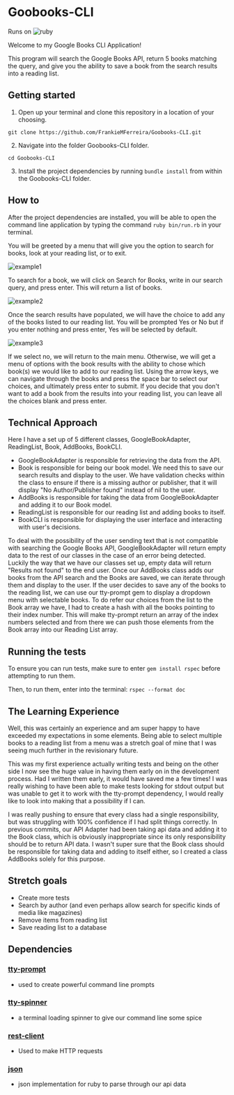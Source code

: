 # Goobooks-CLI
Runs on
![ruby](https://i.imgur.com/YLqLgLM.png)

Welcome to my Google Books CLI Application!

This program will search the Google Books API, return 5 books matching the query, and give you the ability to save a book from the search results into a reading list.

## Getting started

1. Open up your terminal and clone this repository in a location of your choosing.

`git clone https://github.com/FrankieMFerreira/Goobooks-CLI.git`

2. Navigate into the folder Goobooks-CLI folder.

`cd Goobooks-CLI`

3. Install the project dependencies by running `bundle install` from within the Goobooks-CLI folder.

##  How to

After the project dependencies are installed, you will be able to open the command line application by typing the command `ruby bin/run.rb` in your terminal.

You will be greeted by a menu that will give you the option to search for books, look at your reading list, or to exit.

![example1](https://i.imgur.com/2RlSKLw.png)

To search for a book, we will click on Search for Books, write in our search query, and press enter. This will return a list of books.

![example2](https://i.imgur.com/mULwqN9.png)

Once the search results have populated, we will have the choice to add any of the books listed to our reading list. You will be prompted Yes or No but if you enter nothing and press enter, Yes will be selected by default.

![example3](https://i.imgur.com/Y9N2bsN.png)

If we select no, we will return to the main menu. Otherwise, we will get a menu of options with the book results with the ability to chose which book(s) we would like to add to our reading list. Using the arrow keys, we can navigate through the books and press the space bar to select our choices, and ultimately press enter to submit. If you decide that you don't want to add a book from the results into your reading list, you can leave all the choices blank and press enter.

## Technical Approach

Here I have a set up of 5 different classes, GoogleBookAdapter, ReadingList, Book, AddBooks, BookCLI.
- GoogleBookAdapter is responsible for retrieving the data from the API.
- Book is responsible for being our book model. We need this to save our search results and display to the user. We have validation checks within the class to ensure if there is a missing author or publisher, that it will display "No Author/Publisher found" instead of nil to the user.
- AddBooks is responsible for taking the data from GoogleBookAdapter and adding it to our Book model.
- ReadingList is responsible for our reading list and adding books to itself.
- BookCLI is responsible for displaying the user interface and interacting with user's decisions.

To deal with the possibility of the user sending text that is not compatible with searching the Google Books API, GoogleBookAdapter will return empty data to the rest of our classes in the case of an error being detected. Luckily the way that we have our classes set up, empty data will return "Results not found" to the end user. Once our AddBooks class adds our books from the API search and the Books are saved, we can iterate through them and display to the user. If the user decides to save any of the books to the reading list, we can use our tty-prompt gem to display a dropdown menu with selectable books. To do refer our choices from the list to the Book array we have, I had to create a hash with all the books pointing to their index number. This will make tty-prompt return an array of the index numbers selected and from there we can push those elements from the Book array into our Reading List array.

## Running the tests

To ensure you can run tests, make sure to enter `gem install rspec` before attempting to run them.

Then, to run them, enter into the terminal:
`rspec --format doc`

## The Learning Experience

Well, this was certainly an experience and am super happy to have exceeded my expectations in some elements. Being able to select multiple books to a reading list from a menu was a stretch goal of mine that I was seeing much further in the revisionary future.

This was my first experience actually writing tests and being on the other side I now see the huge value in having them early on in the development process. Had I written them early, it would have saved me a few times! I was really wishing to have been able to make tests looking for stdout output but was unable to get it to work with the tty-prompt dependency, I would really like to look into making that a possibility if I can.

I was really pushing to ensure that every class had a single responsibility, but was struggling with 100% confidence if I had split things correctly. In previous commits, our API Adapter had been taking api data and adding it to the Book class, which is obviously inappropriate since its only responsibility should be to return API data. I wasn't super sure that the Book class should be responsible for taking data and adding to itself either, so I created a class AddBooks solely for this purpose.


## Stretch goals

- Create more tests
- Search by author (and even perhaps allow search for specific kinds of media like magazines)
- Remove items from reading list
- Save reading list to a database


## Dependencies

### [tty-prompt](https://github.com/piotrmurach/tty-prompt)

- used to create powerful command line prompts

### [tty-spinner](https://github.com/piotrmurach/tty-spinner)

- a terminal loading spinner to give our command line some spice

### [rest-client](https://github.com/rest-client/rest-client)

- Used to make HTTP requests

### [json](https://github.com/flori/json)

- json implementation for ruby to parse through our api data
